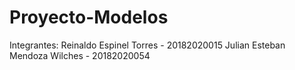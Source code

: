 # Proyecto-Modelos
Integrantes:
Reinaldo Espinel Torres - 20182020015
Julian Esteban Mendoza Wilches - 20182020054
